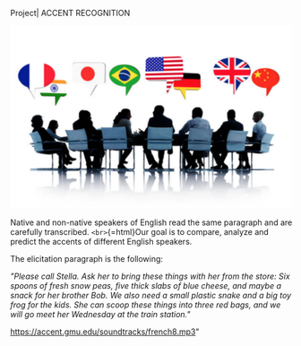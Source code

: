 
Project| ACCENT RECOGNITION



![image.png](flag.png)



Native and non-native speakers of English read the same paragraph and
are carefully transcribed. `<br>`{=html}Our goal is to compare, analyze
and predict the accents of different English speakers.



The elicitation paragraph is the following:

*\"Please call Stella. Ask her to bring these things with her from the
store: Six spoons of fresh snow peas, five thick slabs of blue cheese,
and maybe a snack for her brother Bob. We also need a small plastic
snake and a big toy frog for the kids. She can scoop these things into
three red bags, and we will go meet her Wednesday at the train
station.\"*

<https://accent.gmu.edu/soundtracks/french8.mp3>\"
